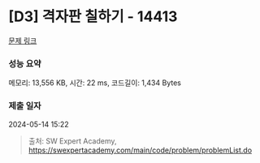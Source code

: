 # [D3] 격자판 칠하기 - 14413 

[문제 링크](https://swexpertacademy.com/main/code/problem/problemDetail.do?contestProbId=AYEXgKnKKg0DFARx) 

### 성능 요약

메모리: 13,556 KB, 시간: 22 ms, 코드길이: 1,434 Bytes

### 제출 일자

2024-05-14 15:22



> 출처: SW Expert Academy, https://swexpertacademy.com/main/code/problem/problemList.do